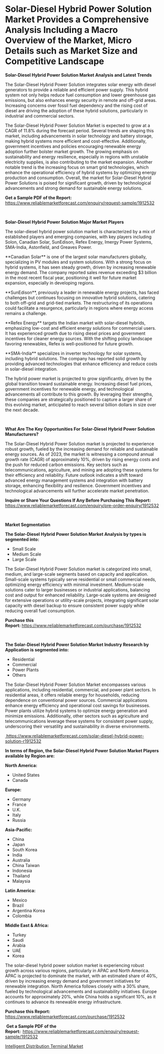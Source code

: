 <p><h1>Solar-Diesel Hybrid Power Solution Market Provides a Comprehensive Analysis Including a Macro Overview of the Market, Micro Details such as Market Size and Competitive Landscape</h1></p><p><strong>Solar-Diesel Hybrid Power Solution Market Analysis and Latest Trends</strong></p>
<p><p>The Solar-Diesel Hybrid Power Solution integrates solar energy with diesel generators to provide a reliable and efficient power supply. This hybrid system not only helps reduce fuel consumption and lower greenhouse gas emissions, but also enhances energy security in remote and off-grid areas. Increasing concerns over fossil fuel dependency and the rising cost of diesel are driving the adoption of these hybrid solutions, particularly in industrial and commercial sectors.</p><p>The Solar-Diesel Hybrid Power Solution Market is expected to grow at a CAGR of 11.8% during the forecast period. Several trends are shaping this market, including advancements in solar technology and battery storage, making hybrid systems more efficient and cost-effective. Additionally, government incentives and policies encouraging renewable energy adoption further bolster market growth. The growing emphasis on sustainability and energy resilience, especially in regions with unstable electricity supplies, is also contributing to the market expansion. Another notable trend is the increasing focus on smart grid technologies, which enhance the operational efficiency of hybrid systems by optimizing energy production and consumption. Overall, the market for Solar-Diesel Hybrid Power Solutions is poised for significant growth, driven by technological advancements and strong demand for sustainable energy solutions.</p></p>
<p><strong>Get a Sample PDF of the Report:&nbsp;</strong> <a href="https://www.reliablemarketforecast.com/enquiry/request-sample/1912532?utm_campaign=1890&utm_medium=2&utm_source=Github&utm_content=ia&utm_term=14022025&utm_id=solar-diesel-hybrid-power-solution">https://www.reliablemarketforecast.com/enquiry/request-sample/1912532</a></p>
<p>&nbsp;</p>
<p><strong>Solar-Diesel Hybrid Power Solution Major Market Players</strong></p>
<p><p>The solar-diesel hybrid power solution market is characterized by a mix of established players and emerging companies, with key players including Solon, Canadian Solar, SunEdison, Refex Energy, Imergy Power Systems, SMA-India, Astonfield, and Greaves Power. </p><p>**Canadian Solar** is one of the largest solar manufacturers globally, specializing in PV modules and system solutions. With a strong focus on hybrid systems, it has seen steady growth, driven by increasing renewable energy demand. The company reported sales revenue exceeding $3 billion in the most recent fiscal year, positioning it well for future market expansion, especially in developing regions.</p><p>**SunEdison**, previously a leader in renewable energy projects, has faced challenges but continues focusing on innovative hybrid solutions, catering to both off-grid and grid-tied markets. The restructuring of its operations could facilitate a resurgence, particularly in regions where energy access remains a challenge.</p><p>**Refex Energy** targets the Indian market with solar-diesel hybrids, emphasizing low-cost and efficient energy solutions for commercial users. It has experienced growth due to rising diesel prices and government incentives for cleaner energy sources. With the shifting policy landscape favoring renewables, Refex is well-positioned for future growth.</p><p>**SMA-India** specializes in inverter technology for solar systems, including hybrid solutions. The company has reported solid growth by providing advanced technologies that enhance efficiency and reduce costs in solar-diesel integration.</p><p>The hybrid power market is projected to grow significantly, driven by the global transition toward sustainable energy. Increasing diesel fuel prices, government incentives for renewable energy, and technological advancements all contribute to this growth. By leveraging their strengths, these companies are strategically positioned to capture a larger share of this evolving market, anticipated to reach several billion dollars in size over the next decade.</p></p>
<p>&nbsp;</p>
<p><strong>What Are The Key Opportunities For Solar-Diesel Hybrid Power Solution Manufacturers?</strong></p>
<p><p>The Solar-Diesel Hybrid Power Solution market is projected to experience robust growth, fueled by the increasing demand for reliable and sustainable energy sources. As of 2023, the market is witnessing a compound annual growth rate (CAGR) of approximately 10%, driven by rising energy costs and the push for reduced carbon emissions. Key sectors such as telecommunications, agriculture, and mining are adopting these systems for their efficiency and reliability. Future outlook indicates a shift toward advanced energy management systems and integration with battery storage, enhancing flexibility and resilience. Government incentives and technological advancements will further accelerate market penetration.</p></p>
<p><strong>Inquire or Share Your Questions If Any Before Purchasing This Report:</strong> <a href="https://www.reliablemarketforecast.com/enquiry/pre-order-enquiry/1912532?utm_campaign=1890&utm_medium=2&utm_source=Github&utm_content=ia&utm_term=14022025&utm_id=solar-diesel-hybrid-power-solution">https://www.reliablemarketforecast.com/enquiry/pre-order-enquiry/1912532</a></p>
<p>&nbsp;</p>
<p><strong>Market Segmentation</strong></p>
<p><strong>The Solar-Diesel Hybrid Power Solution Market Analysis by types is segmented into:</strong></p>
<p><ul><li>Small Scale</li><li>Medium Scale</li><li>Large Scale</li></ul></p>
<p><p>The Solar-Diesel Hybrid Power Solution market is categorized into small, medium, and large-scale segments based on capacity and application. Small-scale systems typically serve residential or small commercial needs, optimizing energy efficiency with minimal investment. Medium-scale solutions cater to larger businesses or industrial applications, balancing cost and output for enhanced reliability. Large-scale systems are designed for extensive operations or utility-scale projects, integrating significant solar capacity with diesel backup to ensure consistent power supply while reducing overall fuel consumption.</p></p>
<p><strong>Purchase this Report:&nbsp;</strong><a href="https://www.reliablemarketforecast.com/purchase/1912532?utm_campaign=1890&utm_medium=2&utm_source=Github&utm_content=ia&utm_term=14022025&utm_id=solar-diesel-hybrid-power-solution">https://www.reliablemarketforecast.com/purchase/1912532</a></p>
<p>&nbsp;</p>
<p><strong>The Solar-Diesel Hybrid Power Solution Market Industry Research by Application is segmented into:</strong></p>
<p><ul><li>Residential</li><li>Commercial</li><li>Power Plants</li><li>Others</li></ul></p>
<p><p>The Solar-Diesel Hybrid Power Solution Market encompasses various applications, including residential, commercial, and power plant sectors. In residential areas, it offers reliable energy for households, reducing dependence on conventional power sources. Commercial applications enhance energy efficiency and operational cost savings for businesses. Power plants utilize hybrid systems to optimize energy generation and minimize emissions. Additionally, other sectors such as agriculture and telecommunications leverage these systems for consistent power supply, underscoring their versatility and sustainability in diverse environments.</p></p>
<p><a href="https://www.reliablemarketforecast.com/solar-diesel-hybrid-power-solution-r1912532?utm_campaign=1890&utm_medium=2&utm_source=Github&utm_content=ia&utm_term=14022025&utm_id=solar-diesel-hybrid-power-solution">&nbsp;https://www.reliablemarketforecast.com/solar-diesel-hybrid-power-solution-r1912532</a></p>
<p><strong>In terms of Region, the Solar-Diesel Hybrid Power Solution Market Players available by Region are:</strong></p>
<p>
    <p> <strong> North America: </strong>
        <ul>
            <li>United States</li>
            <li>Canada</li>
        </ul>
        </p> 
    <p> <strong> Europe: </strong>
        <ul>
            <li>Germany</li>
            <li>France</li>
            <li>U.K.</li>
            <li>Italy</li>
            <li>Russia</li>
        </ul>
        </p> 
    <p> <strong> Asia-Pacific: </strong>
        <ul>
            <li>China</li>
            <li>Japan</li>
            <li>South Korea</li>
            <li>India</li>
            <li>Australia</li>
            <li>China Taiwan</li>
            <li>Indonesia</li>
            <li>Thailand</li>
            <li>Malaysia</li>
        </ul>
        </p> 
    <p> <strong> Latin America: </strong>
        <ul>
            <li>Mexico</li>
            <li>Brazil</li>
            <li>Argentina Korea</li>
            <li>Colombia</li>
        </ul>
        </p> 
    <p> <strong> Middle East & Africa: </strong>
        <ul>
            <li>Turkey</li>
            <li>Saudi</li>
            <li>Arabia</li>
            <li>UAE</li>
            <li>Korea</li>
        </ul>
    </p>
    </p>
<p><p>The solar-diesel hybrid power solution market is experiencing robust growth across various regions, particularly in APAC and North America. APAC is projected to dominate the market, with an estimated share of 40%, driven by increasing energy demand and government initiatives for renewable integration. North America follows closely with a 30% share, fueled by technological advancements and sustainability initiatives. Europe accounts for approximately 20%, while China holds a significant 10%, as it continues to advance its renewable energy infrastructure.</p></p>
<p><strong>Purchase this Report: </strong><a href="https://www.reliablemarketforecast.com/purchase/1912532?utm_campaign=1890&utm_medium=2&utm_source=Github&utm_content=ia&utm_term=14022025&utm_id=solar-diesel-hybrid-power-solution">https://www.reliablemarketforecast.com/purchase/1912532</a></p>
<p>&nbsp;<strong>Get a Sample PDF of the Report:&nbsp;&nbsp;</strong><a href="https://www.reliablemarketforecast.com/enquiry/request-sample/1912532?utm_campaign=1890&utm_medium=2&utm_source=Github&utm_content=ia&utm_term=14022025&utm_id=solar-diesel-hybrid-power-solution">https://www.reliablemarketforecast.com/enquiry/request-sample/1912532</a></p>
<p><strong></strong></p>
<p><p><a href="https://github.com/lylyparadise/Market-Research-Report-List-6/blob/main/intelligent-distribution-terminal-market.md?utm_campaign=1890&utm_medium=2&utm_source=Github&utm_content=ia&utm_term=14022025&utm_id=solar-diesel-hybrid-power-solution">Intelligent Distribution Terminal Market</a></p></p>
